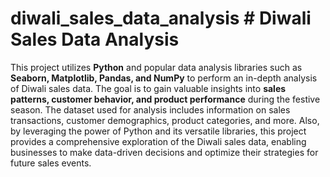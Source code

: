 # diwali_sales_data_analysis # Diwali Sales Data Analysis

This project utilizes **Python** and popular data analysis libraries such as **Seaborn, Matplotlib, Pandas, and NumPy** to perform an in-depth analysis of Diwali sales data. 
The goal is to gain valuable insights into **sales patterns, customer behavior, and product performance** during the festive season. 
The dataset used for analysis includes information on sales transactions, customer demographics, product categories, and more. 
Also, by leveraging the power of Python and its versatile libraries, this project provides a comprehensive exploration of the Diwali sales data, enabling businesses to make data-driven decisions and optimize their strategies for future sales events.
